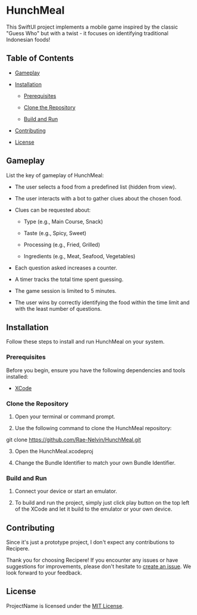 # HunchMeal

This SwiftUI project implements a mobile game inspired by the classic "Guess Who" but with a twist - it focuses on identifying traditional Indonesian foods!

## Table of Contents

- [Gameplay](#gameplay)

- [Installation](#installation)

    - [Prerequisites](#prerequisites)

    - [Clone the Repository](#clone-the-repository)

    - [Build and Run](#build-and-run)

- [Contributing](#contributing)

- [License](#license)

## Gameplay

List the key of gameplay of HunchMeal:

-   The user selects a food from a predefined list (hidden from view).

-   The user interacts with a bot to gather clues about the chosen food.

-   Clues can be requested about:

    -   Type (e.g., Main Course, Snack)

    -   Taste (e.g., Spicy, Sweet)

    -   Processing (e.g., Fried, Grilled)

    -   Ingredients (e.g., Meat, Seafood, Vegetables)

-   Each question asked increases a counter.

-   A timer tracks the total time spent guessing.

-   The game session is limited to 5 minutes.

-   The user wins by correctly identifying the food within the time limit and with the least number of questions.

## Installation

Follow these steps to install and run HunchMeal on your system.

### Prerequisites

Before you begin, ensure you have the following dependencies and tools installed:

- [XCode](https://developer.apple.com/xcode/)

### Clone the Repository

1. Open your terminal or command prompt.

2. Use the following command to clone the HunchMeal repository:

git clone https://github.com/Rae-Nelvin/HunchMeal.git

3. Open the HunchMeal.xcodeproj

4. Change the Bundle Identifier to match your own Bundle Identifier.

### Build and Run

1. Connect your device or start an emulator.

2. To build and run the project, simply just click play button on the top left of the XCode and let it build to the emulator or your own device.

## Contributing

Since it's just a prototype project, I don't expect any contributions to Recipere.

Thank you for choosing Recipere! If you encounter any issues or have suggestions for improvements, please don't hesitate to [create an issue](https://github.com/Rae-Nelvin/Recipere/issues). We look forward to your feedback.

## License

ProjectName is licensed under the [MIT License](LICENSE).